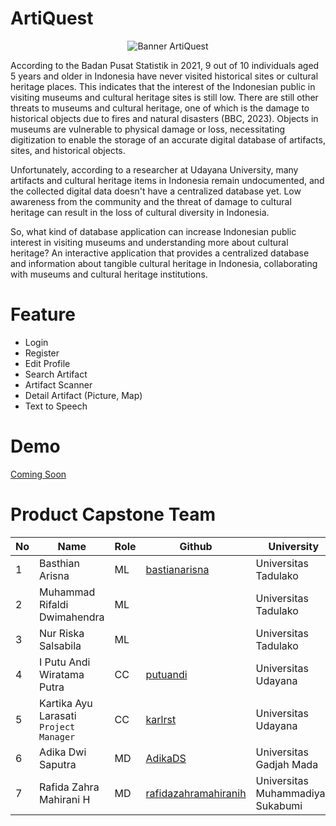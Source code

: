 # ArtiQuest
<div align="center">
  <img src="https://github.com/Arti-Quest-Bangkit-Capstone/.github/assets/88192847/c145b3ee-040e-4fa5-9f36-bf12553f3657" alt="Banner ArtiQuest">
</div><p></p>


According to the Badan Pusat Statistik in 2021, 9 out of 10 individuals aged 5 years and older in Indonesia have never visited historical sites or cultural heritage places. This indicates that the interest of the Indonesian public in visiting museums and cultural heritage sites is still low. There are still other threats to museums and cultural heritage, one of which is the damage to historical objects due to fires and natural disasters (BBC, 2023). Objects in museums are vulnerable to physical damage or loss, necessitating digitization to enable the storage of an accurate digital database of artifacts, sites, and historical objects.

Unfortunately, according to a researcher at Udayana University, many artifacts and cultural heritage items in Indonesia remain undocumented, and the collected digital data doesn't have a centralized database yet. Low awareness from the community and the threat of damage to cultural heritage can result in the loss of cultural diversity in Indonesia.

So, what kind of database application can increase Indonesian public interest in visiting museums and understanding more about cultural heritage? An interactive application that provides a centralized database and information about tangible cultural heritage in Indonesia, collaborating with museums and cultural heritage institutions.


# Feature
* Login 
* Register
* Edit Profile
* Search Artifact
* Artifact Scanner
* Detail Artifact (Picture, Map)
* Text to Speech

# Demo
[Coming Soon]()

# Product Capstone Team
| No | Name | Role | Github | University |
| --- | --- | --- | --- | --- |
| 1 | Basthian Arisna | ML | [bastianarisna](https://github.com/losthope14) | Universitas Tadulako |
| 2 | Muhammad Rifaldi Dwimahendra | ML | []() | Universitas Tadulako |
| 3 | Nur Riska Salsabila | ML | []() | Universitas Tadulako |
| 4 | I Putu Andi Wiratama Putra | CC | [putuandi](https://github.com/putuandi) | Universitas Udayana |
| 5 | Kartika Ayu Larasati `Project Manager` | CC | [karlrst](https://github.com/karlrst) | Universitas Udayana |
| 6 | Adika Dwi Saputra | MD | [AdikaDS](https://github.com/AdikaDS) | Universitas Gadjah Mada |
| 7 | Rafida Zahra Mahirani H | MD | [rafidazahramahiranih](https://github.com/rafidazahramahiranih) | Universitas Muhammadiyah Sukabumi |
